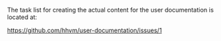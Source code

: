 The task list for creating the actual content for the user documentation is located at:

https://github.com/hhvm/user-documentation/issues/1
